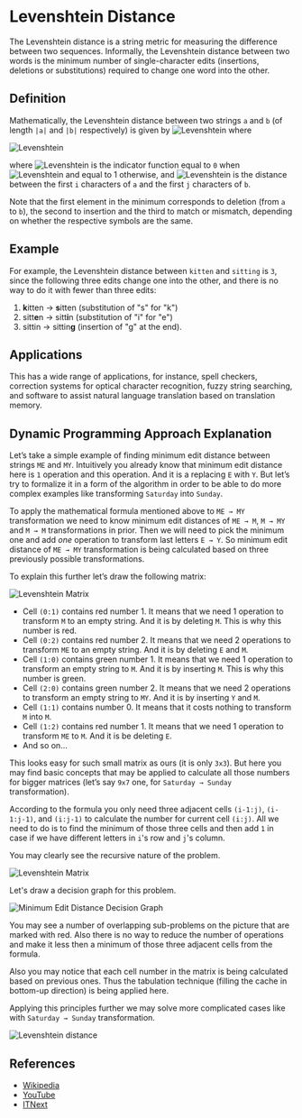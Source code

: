 # Levenshtein Distance

The Levenshtein distance is a string metric for measuring the 
difference between two sequences. Informally, the Levenshtein 
distance between two words is the minimum number of 
single-character edits (insertions, deletions or substitutions) 
required to change one word into the other.

## Definition

Mathematically, the Levenshtein distance between two strings
`a` and `b` (of length `|a|` and `|b|` respectively) is given by
![Levenshtein](https://wikimedia.org/api/rest_v1/media/math/render/svg/4cf357d8f2135035207088d2c7b890fb4b64e410)
where

![Levenshtein](https://wikimedia.org/api/rest_v1/media/math/render/svg/f0a48ecfc9852c042382fdc33c19e11a16948e85)

where 
![Levenshtein](https://wikimedia.org/api/rest_v1/media/math/render/svg/52512ede08444b13838c570ba4a3fc71d54dbce9)
is the indicator function equal to `0` when
![Levenshtein](https://wikimedia.org/api/rest_v1/media/math/render/svg/231fda9ee578f0328c5ca28088d01928bb0aaaec)
and equal to 1 otherwise, and
![Levenshtein](https://wikimedia.org/api/rest_v1/media/math/render/svg/bdc0315678caad28648aafedb6ebafb16bd1655c)
is the distance between the first `i` characters of `a` and the first 
`j` characters of `b`.

Note that the first element in the minimum corresponds to 
deletion (from `a` to `b`), the second to insertion and 
the third to match or mismatch, depending on whether the 
respective symbols are the same.

## Example

For example, the Levenshtein distance between `kitten` and 
`sitting` is `3`, since the following three edits change one 
into the other, and there is no way to do it with fewer than 
three edits:

1. **k**itten → **s**itten (substitution of "s" for "k")
2. sitt**e**n → sitt**i**n (substitution of "i" for "e")
3. sittin → sittin**g** (insertion of "g" at the end).

## Applications

This has a wide range of applications, for instance, spell checkers, correction 
systems for optical character recognition, fuzzy string searching, and software 
to assist natural language translation based on translation memory.

## Dynamic Programming Approach Explanation

Let’s take a simple example of finding minimum edit distance between 
strings `ME` and `MY`. Intuitively you already know that minimum edit distance 
here is `1` operation and this operation. And it is a replacing `E` with `Y`. But 
let’s try to formalize it in a form of the algorithm in order to be able to 
do more complex examples like transforming `Saturday` into `Sunday`.

To apply the mathematical formula mentioned above to `ME → MY` transformation 
we need to know minimum edit distances of `ME → M`, `M → MY` and `M → M` transformations
in prior. Then we will need to pick the minimum one and add _one_ operation to 
transform last letters `E → Y`. So minimum edit distance of `ME → MY` transformation 
is being calculated based on three previously possible transformations.

To explain this further let’s draw the following matrix:

![Levenshtein Matrix](https://cdn-images-1.medium.com/max/1600/1*2d46ug_PL5LfeqztckoYGw.jpeg)

- Cell `(0:1)` contains red number 1. It means that we need 1 operation to 
transform `M` to an empty string. And it is by deleting `M`. This is why this number is red.
- Cell `(0:2)` contains red number 2. It means that we need 2 operations 
to transform `ME` to an empty string. And it is by deleting `E` and `M`.
- Cell `(1:0)` contains green number 1. It means that we need 1 operation 
to transform an empty string to `M`. And it is by inserting `M`. This is why this number is green.
- Cell `(2:0)` contains green number 2. It means that we need 2 operations 
to transform an empty string to `MY`. And it is by inserting `Y` and  `M`.
- Cell `(1:1)` contains number 0. It means that it costs nothing 
to transform `M` into `M`.
- Cell `(1:2)` contains red number 1. It means that we need 1 operation 
to transform `ME` to `M`. And it is be deleting `E`.
- And so on...

This looks easy for such small matrix as ours (it is only `3x3`). But here you
may find basic concepts that may be applied to calculate all those numbers for
bigger matrices (let’s say `9x7` one, for `Saturday → Sunday` transformation).

According to the formula you only need three adjacent cells `(i-1:j)`, `(i-1:j-1)`, and `(i:j-1)` to
calculate the number for current cell `(i:j)`. All we need to do is to find the 
minimum of those three cells and then add `1` in case if we have different 
letters in `i`'s row and `j`'s column.

You may clearly see the recursive nature of the problem.

![Levenshtein Matrix](https://cdn-images-1.medium.com/max/2000/1*JdHQ5TeKiDlE-iKK1s_2vw.jpeg)

Let's draw a decision graph for this problem.

![Minimum Edit Distance Decision Graph](https://cdn-images-1.medium.com/max/1600/1*SGwYUpXH9H1xUeTvJk0e7Q.jpeg)

You may see a number of overlapping sub-problems on the picture that are marked 
with red. Also there is no way to reduce the number of operations and make it 
less then a minimum of those three adjacent cells from the formula. 

Also you may notice that each cell number in the matrix is being calculated 
based on previous ones. Thus the tabulation technique (filling the cache in 
bottom-up direction) is being applied here.

Applying this principles further we may solve more complicated cases like 
with `Saturday → Sunday` transformation.

![Levenshtein distance](https://cdn-images-1.medium.com/max/1600/1*fPEHiImYLKxSTUhrGbYq3g.jpeg)

## References

- [Wikipedia](https://en.wikipedia.org/wiki/Levenshtein_distance)
- [YouTube](https://www.youtube.com/watch?v=We3YDTzNXEk&list=PLLXdhg_r2hKA7DPDsunoDZ-Z769jWn4R8)
- [ITNext](https://itnext.io/dynamic-programming-vs-divide-and-conquer-2fea680becbe)
